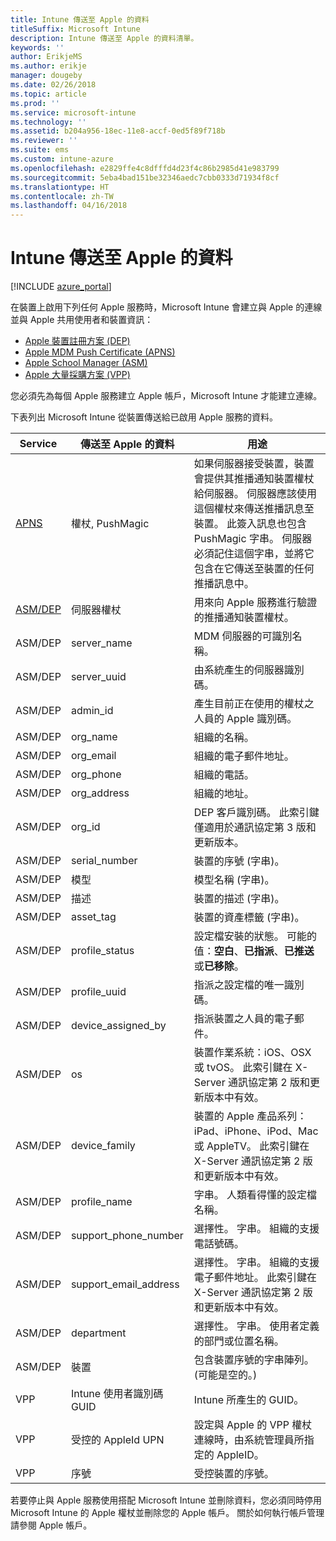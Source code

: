 ```yaml
---
title: Intune 傳送至 Apple 的資料
titleSuffix: Microsoft Intune
description: Intune 傳送至 Apple 的資料清單。
keywords: ''
author: ErikjeMS
ms.author: erikje
manager: dougeby
ms.date: 02/26/2018
ms.topic: article
ms.prod: ''
ms.service: microsoft-intune
ms.technology: ''
ms.assetid: b204a956-18ec-11e8-accf-0ed5f89f718b
ms.reviewer: ''
ms.suite: ems
ms.custom: intune-azure
ms.openlocfilehash: e2829ffe4c8dfffd4d23f4c86b2985d41e983799
ms.sourcegitcommit: 5eba4bad151be32346aedc7cbb0333d71934f8cf
ms.translationtype: HT
ms.contentlocale: zh-TW
ms.lasthandoff: 04/16/2018
---
```

# <a name="data-intune-sends-to-apple"></a>Intune 傳送至 Apple 的資料

[!INCLUDE [azure_portal](./includes/azure_portal.md)]

在裝置上啟用下列任何 Apple 服務時，Microsoft Intune 會建立與 Apple 的連線並與 Apple 共用使用者和裝置資訊： 

- [Apple 裝置註冊方案 (DEP)](device-enrollment-program-enroll-ios.md)
- [Apple MDM Push Certificate (APNS)](apple-mdm-push-certificate-get.md)
- [Apple School Manager (ASM)](https://docs.microsoft.com/schooldatasync/apple-school-manager-integration-with-intune-for-education-and-school-data-sync)
- [Apple 大量採購方案 (VPP)](vpp-apps-ios.md)

您必須先為每個 Apple 服務建立 Apple 帳戶，Microsoft Intune 才能建立連線。

下表列出 Microsoft Intune 從裝置傳送給已啟用 Apple 服務的資料。 

| Service | 傳送至 Apple 的資料 | 用途 |
|---|---| ---|
| [APNS](https://developer.apple.com/library/content/documentation/Miscellaneous/Reference/MobileDeviceManagementProtocolRef/3-MDM_Protocol/MDM_Protocol.html#//apple_ref/doc/uid/TP40017387-CH3-SW2) | 權杖, PushMagic | 如果伺服器接受裝置，裝置會提供其推播通知裝置權杖給伺服器。 伺服器應該使用這個權杖來傳送推播訊息至裝置。 此簽入訊息也包含 PushMagic 字串。 伺服器必須記住這個字串，並將它包含在它傳送至裝置的任何推播訊息中。 |
| [ASM/DEP](https://developer.apple.com/library/content/documentation/Miscellaneous/Reference/MobileDeviceManagementProtocolRef/3-MDM_Protocol/MDM_Protocol.html#//apple_ref/doc/uid/TP40017387-CH3-SW2) | 伺服器權杖 | 用來向 Apple 服務進行驗證的推播通知裝置權杖。 |
| ASM/DEP | server_name | MDM 伺服器的可識別名稱。 |
| ASM/DEP | server_uuid | 由系統產生的伺服器識別碼。 |
| ASM/DEP | admin_id | 產生目前正在使用的權杖之人員的 Apple 識別碼。 |
| ASM/DEP | org_name | 組織的名稱。 |
| ASM/DEP | org_email | 組織的電子郵件地址。 |
| ASM/DEP | org_phone | 組織的電話。 |
| ASM/DEP | org_address | 組織的地址。 |
| ASM/DEP | org_id | DEP 客戶識別碼。 此索引鍵僅適用於通訊協定第 3 版和更新版本。 |
| ASM/DEP | serial_number | 裝置的序號 (字串)。 |
| ASM/DEP | 模型 | 模型名稱 (字串)。 |
| ASM/DEP | 描述 | 裝置的描述 (字串)。 |
| ASM/DEP | asset_tag | 裝置的資產標籤 (字串)。 |
| ASM/DEP | profile_status | 設定檔安裝的狀態。 可能的值：**空白**、**已指派**、**已推送**或**已移除**。 |
| ASM/DEP | profile_uuid | 指派之設定檔的唯一識別碼。 |
| ASM/DEP | device_assigned_by | 指派裝置之人員的電子郵件。 |
| ASM/DEP | os | 裝置作業系統：iOS、OSX 或 tvOS。 此索引鍵在 X-Server 通訊協定第 2 版和更新版本中有效。 |
| ASM/DEP | device_family | 裝置的 Apple 產品系列：iPad、iPhone、iPod、Mac 或 AppleTV。 此索引鍵在 X-Server 通訊協定第 2 版和更新版本中有效。 |
| ASM/DEP | profile_name | 字串。 人類看得懂的設定檔名稱。 |
| ASM/DEP | support_phone_number | 選擇性。 字串。 組織的支援電話號碼。 |
| ASM/DEP | support_email_address | 選擇性。 字串。 組織的支援電子郵件地址。 此索引鍵在 X-Server 通訊協定第 2 版和更新版本中有效。 |
| ASM/DEP | department | 選擇性。 字串。 使用者定義的部門或位置名稱。 |
| ASM/DEP | 裝置 | 包含裝置序號的字串陣列。 (可能是空的。) |
| VPP | Intune 使用者識別碼 GUID | Intune 所產生的 GUID。 |
| VPP | 受控的 AppleId UPN | 設定與 Apple 的 VPP 權杖連線時，由系統管理員所指定的 AppleID。 |
| VPP | 序號 | 受控裝置的序號。 |

若要停止與 Apple 服務使用搭配 Microsoft Intune 並刪除資料，您必須同時停用 Microsoft Intune 的 Apple 權杖並刪除您的 Apple 帳戶。 關於如何執行帳戶管理請參閱 Apple 帳戶。


